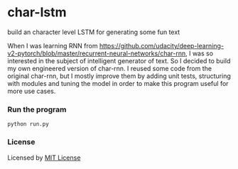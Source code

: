 # char-lstm
build an character level LSTM for generating some fun text

When I was learning RNN from
https://github.com/udacity/deep-learning-v2-pytorch/blob/master/recurrent-neural-networks/char-rnn, I was so interested 
in the subject of intelligent generator of text. So I decided to build my own engineered version of char-rnn. I reused 
some code from the original char-rnn, but I mostly improve them by adding unit tests, structuring with modules and tuning
the model in order to make this program useful for more use cases.

### Run the program
```
python run.py
```

### License
Licensed by [MIT License](LICENSE)